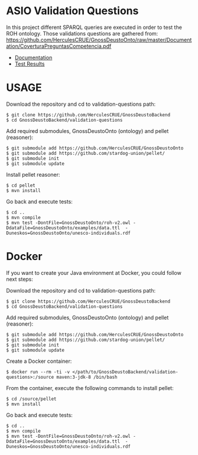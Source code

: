 # ASIO Validation Questions

In this project different SPARQL queries are executed in order to test the ROH ontology. Those validations questions are gathered from: https://github.com/HerculesCRUE/GnossDeustoOnto/raw/master/Documentation/CoverturaPreguntasCompetencia.pdf

* [Documentation](https://deustohercules.github.io/validation-questions/testapidocs/index.html)
* [Test Results](https://deustohercules.github.io/validation-questions/surefire-report.html)


# USAGE

Download the repository and cd to validation-questions path:

```
$ git clone https://github.com/HerculesCRUE/GnossDeustoBackend
$ cd GnossDeustoBackend/validation-questions
```

Add required submodules, GnossDeustoOnto (ontology) and pellet (reasoner):

```
$ git submodule add https://github.com/HerculesCRUE/GnossDeustoOnto
$ git submodule add https://github.com/stardog-union/pellet/
$ git submodule init
$ git submodule update
```

Install pellet reasoner:

```
$ cd pellet
$ mvn install
```

Go back and execute tests:

```
$ cd ..
$ mvn compile
$ mvn test -DontFile=GnossDeustoOnto/roh-v2.owl -DdataFile=GnossDeustoOnto/examples/data.ttl  -Duneskos=GnossDeustoOnto/unesco-individuals.rdf
```

# Docker

If you want to create your Java environment at Docker, you could follow next steps:

Download the repository and cd to validation-questions path:

```
$ git clone https://github.com/HerculesCRUE/GnossDeustoBackend
$ cd GnossDeustoBackend/validation-questions
```

Add required submodules, GnossDeustoOnto (ontology) and pellet (reasoner):

```
$ git submodule add https://github.com/HerculesCRUE/GnossDeustoOnto
$ git submodule add https://github.com/stardog-union/pellet/
$ git submodule init
$ git submodule update
```

Create a Docker container:

```
$ docker run --rm -ti -v </path/to/GnossDeustoBackend/validation-questions>:/source maven:3-jdk-8 /bin/bash
```

From the container, execute the following commands to install pellet:

```
$ cd /source/pellet
$ mvn install
```

Go back and execute tests:

```
$ cd ..
$ mvn compile
$ mvn test -DontFile=GnossDeustoOnto/roh-v2.owl -DdataFile=GnossDeustoOnto/examples/data.ttl  -Duneskos=GnossDeustoOnto/unesco-individuals.rdf
```


